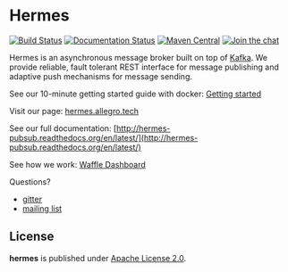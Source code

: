 Hermes
======

[![Build Status](https://circleci.com/gh/allegro/hermes.svg?style=shield&circle-token=:circle-token)](https://travis-ci.org/allegro/hermes)
[![Documentation Status](https://readthedocs.org/projects/hermes-pubsub/badge/?version=latest)](https://readthedocs.org/projects/hermes-pubsub/?badge=latest)
[![Maven Central](https://maven-badges.herokuapp.com/maven-central/pl.allegro.tech.hermes/hermes-client/badge.svg)](https://maven-badges.herokuapp.com/maven-central/pl.allegro.tech.hermes/hermes-client)
[![Join the chat](https://badges.gitter.im/Join%20Chat.svg)](https://gitter.im/allegro/hermes?utm_source=badge&utm_medium=badge&utm_campaign=pr-badge&utm_content=badge)

Hermes is an asynchronous message broker built on top of [Kafka](http://kafka.apache.org/).
We provide reliable, fault tolerant REST interface for message publishing and adaptive push
mechanisms for message sending.

See our 10-minute getting started guide with docker: [Getting started](http://hermes-pubsub.readthedocs.org/en/latest/quickstart/)

Visit our page: [hermes.allegro.tech](http://hermes.allegro.tech)

See our full documentation: [http://hermes-pubsub.readthedocs.org/en/latest/](http://hermes-pubsub.readthedocs.org/en/latest/)

See how we work: [Waffle Dashboard](https://waffle.io/allegro/hermes)

Questions?
 - [gitter](https://gitter.im/allegro/hermes)
 - [mailing list](https://groups.google.com/forum/#!forum/hermes-pubsub)

## License

**hermes** is published under [Apache License 2.0](http://www.apache.org/licenses/LICENSE-2.0).
